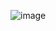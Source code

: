 ![image](https://github.com/fushiguro-toji/fushiguro-toji/assets/151678333/73689a02-81cc-4973-9884-9e2bcce09491)

